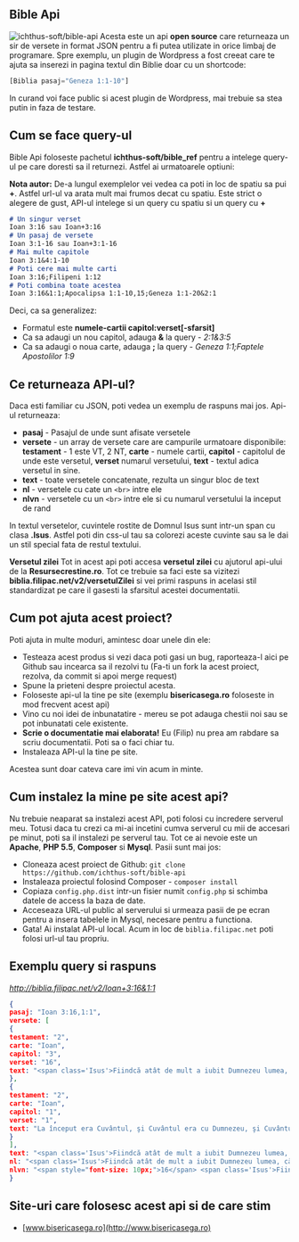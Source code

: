 Bible Api
---------------------------
![ichthus-soft/bible-api](https://raw.githubusercontent.com/ichthus-soft/bible-api/master/bibleapi.jpg)
Acesta este un api **open source** care returneaza un sir de versete in format JSON pentru a fi putea utilizate in orice limbaj de programare. Spre exemplu, un plugin de Wordpress a fost creeat care te ajuta sa inserezi in pagina textul din Biblie doar cu un shortcode:
```php
[Biblia pasaj="Geneza 1:1-10"]
```
In curand voi face public si acest plugin de Wordpress, mai trebuie sa stea putin in faza de testare.

Cum se face query-ul
---------------
Bible Api foloseste pachetul **ichthus-soft/bible_ref** pentru a intelege query-ul pe care doresti sa il returnezi.  Astfel ai urmatoarele optiuni:

**Nota autor:** De-a lungul exemplelor vei vedea ca poti in loc de spatiu sa pui **+**. Astfel url-ul va arata mult mai frumos decat cu spatiu. Este strict o alegere de gust, API-ul intelege si un query cu spatiu si un query cu **+**

```markdown
# Un singur verset
Ioan 3:16 sau Ioan+3:16
# Un pasaj de versete
Ioan 3:1-16 sau Ioan+3:1-16
# Mai multe capitole
Ioan 3:1&4:1-10
# Poti cere mai multe carti
Ioan 3:16;Filipeni 1:12
# Poti combina toate acestea
Ioan 3:16&1:1;Apocalipsa 1:1-10,15;Geneza 1:1-20&2:1
```
Deci, ca sa generalizez:

 - Formatul este **numele-cartii capitol:verset[-sfarsit]**
 - Ca sa adaugi un nou capitol, adauga **&** la query - *2:1&3:5*
 - Ca sa adaugi o noua carte, adauga **;** la query - *Geneza 1:1;Faptele Apostolilor 1:9*

Ce returneaza API-ul?
--
Daca esti familiar cu JSON, poti vedea un exemplu de raspuns mai jos.
Api-ul returneaza:

 - **pasaj** - Pasajul de unde sunt afisate versetele
 - **versete** - un array de versete care are campurile urmatoare disponibile: **testament** - 1 este VT, 2 NT, **carte** - numele cartii, **capitol** - capitolul de unde este versetul, **verset** numarul versetului, **text** - textul adica versetul in sine.
 - **text** - toate versetele concatenate, rezulta un singur bloc de text
 - **nl** - versetele cu cate un ```<br>``` intre ele
 - **nlvn** - versetele cu un ```<br>``` intre ele si cu numarul versetului la inceput de rand

In textul versetelor, cuvintele rostite de Domnul Isus sunt intr-un span cu clasa **.Isus**. Astfel poti din css-ul tau sa colorezi aceste cuvinte sau sa le dai un stil special fata de restul textului.

**Versetul zilei**
Tot in acest api poti accesa **versetul zilei** cu ajutorul api-ului de la **Resursecrestine.ro**. Tot ce trebuie sa faci este sa vizitezi **biblia.filipac.net/v2/versetulZilei** si vei primi raspuns in acelasi stil standardizat pe care il gasesti la sfarsitul acestei documentatii.

Cum pot ajuta acest proiect?
---
Poti ajuta in multe moduri, amintesc doar unele din ele:

 - Testeaza acest produs si vezi daca poti gasi un bug, raporteaza-l aici pe Github sau incearca sa il rezolvi tu (Fa-ti un fork la acest proiect, rezolva, da commit si  apoi merge request)
 - Spune la prieteni despre proiectul acesta.
 - Foloseste api-ul la tine pe site (exemplu **bisericasega.ro** foloseste in mod frecvent acest api)
 - Vino cu noi idei de inbunatatire - mereu se pot adauga chestii noi sau se pot inbunatati cele existente.
 - **Scrie o documentatie mai elaborata!** Eu (Filip) nu prea am rabdare sa scriu documentatii.  Poti sa o faci chiar tu.
 - Instaleaza API-ul la tine pe site.

Acestea sunt doar cateva care imi vin acum in minte.

Cum instalez la mine pe site acest api?
--
Nu trebuie neaparat sa instalezi acest API, poti folosi cu incredere serverul meu. Totusi daca tu crezi ca mi-ai incetini cumva serverul cu mii de accesari pe minut, poti sa il instalezi pe serverul tau. Tot ce ai nevoie este un **Apache**, **PHP 5.5**, **Composer** si **Mysql**. Pasii sunt mai jos:

 - Cloneaza acest proiect de Github: ```git clone https://github.com/ichthus-soft/bible-api```
 - Instaleaza proiectul folosind Composer - ```composer install```
 - Copiaza ```config.php.dist``` intr-un fisier numit ```config.php``` si schimba datele de access la baza de date.
 - Acceseaza URL-ul public al serverului si urmeaza pasii de pe ecran pentru a insera tabelele in Mysql, necesare pentru a functiona.
 - Gata! Ai instalat API-ul local. Acum in loc de ```biblia.filipac.net``` poti folosi url-ul tau propriu.

**Exemplu query si raspuns**
--
*http://biblia.filipac.net/v2/Ioan+3:16&1:1*
```json
{
pasaj: "Ioan 3:16,1:1",
versete: [
{
testament: "2",
carte: "Ioan",
capitol: "3",
verset: "16",
text: "<span class='Isus'>Fiindcă atât de mult a iubit Dumnezeu lumea, că a dat pe singurul Lui Fiu, pentru ca oricine crede în El să nu piară, ci să aibă viaţa veşnică.</span>"
},
{
testament: "2",
carte: "Ioan",
capitol: "1",
verset: "1",
text: "La început era Cuvântul, şi Cuvântul era cu Dumnezeu, şi Cuvântul era Dumnezeu."
}
],
text: "<span class='Isus'>Fiindcă atât de mult a iubit Dumnezeu lumea, că a dat pe singurul Lui Fiu, pentru ca oricine crede în El să nu piară, ci să aibă viaţa veşnică.</span> La început era Cuvântul, şi Cuvântul era cu Dumnezeu, şi Cuvântul era Dumnezeu. ",
nl: "<span class='Isus'>Fiindcă atât de mult a iubit Dumnezeu lumea, că a dat pe singurul Lui Fiu, pentru ca oricine crede în El să nu piară, ci să aibă viaţa veşnică.</span><br>La început era Cuvântul, şi Cuvântul era cu Dumnezeu, şi Cuvântul era Dumnezeu.<br>",
nlvn: "<span style="font-size: 10px;">16</span> <span class='Isus'>Fiindcă atât de mult a iubit Dumnezeu lumea, că a dat pe singurul Lui Fiu, pentru ca oricine crede în El să nu piară, ci să aibă viaţa veşnică.</span><br><span style="font-size: 10px;">1</span> La început era Cuvântul, şi Cuvântul era cu Dumnezeu, şi Cuvântul era Dumnezeu.<br>"
}
```

Site-uri care folosesc acest api si de care stim
--

 - [www.bisericasega.ro](http://www.bisericasega.ro)
